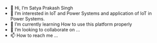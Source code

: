 - 👋 Hi, I’m Satya Prakash Singh
- 👀 I’m interested in IoT and Power Systems and application of IoT in Power Systems.
- 🌱 I’m currently learning How to use this platform properly
- 💞️ I’m looking to collaborate on ...
- 📫 How to reach me ...

<!---
spsingh-7/spsingh-7 is a ✨ special ✨ repository because its `README.md` (this file) appears on your GitHub profile.
You can click the Preview link to take a look at your changes.
--->
